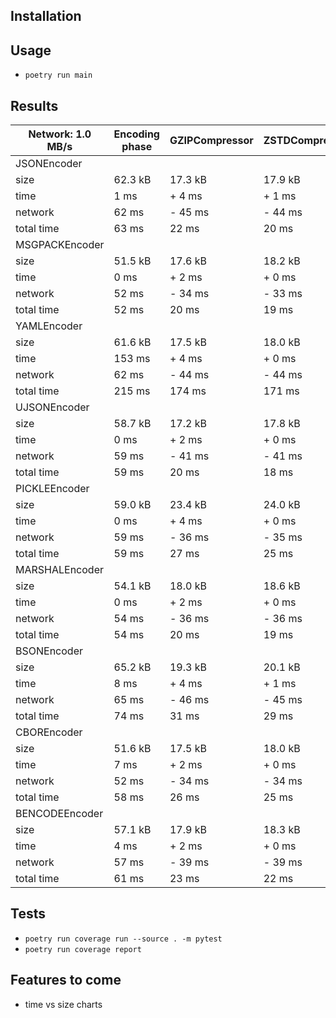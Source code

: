 ## Installation

## Usage
* `poetry run main`

## Results

| Network: 1.0 MB/s | Encoding phase | GZIPCompressor | ZSTDCompressor | ZLIBCompressor | BZIP2Compressor | LZMACompressor |
|-------------------|----------------|----------------|----------------|----------------|-----------------|----------------|
| JSONEncoder       |                |                |                |                |                 |                |
|     size          |        62.3 kB |        17.3 kB |        17.9 kB |        17.5 kB |         13.2 kB |        15.3 kB |
|     time          |           1 ms |       +   4 ms |       +   1 ms |       +   2 ms |        +   7 ms |       +  40 ms |
|     network       |          62 ms |       -  45 ms |       -  44 ms |       -  45 ms |        -  49 ms |       -  47 ms |
|     total time    |          63 ms |          22 ms |          20 ms |          20 ms |           22 ms |          57 ms |
| MSGPACKEncoder    |                |                |                |                |                 |                |
|     size          |        51.5 kB |        17.6 kB |        18.2 kB |        17.7 kB |         14.0 kB |        15.5 kB |
|     time          |           0 ms |       +   2 ms |       +   0 ms |       +   2 ms |        +   4 ms |       +  31 ms |
|     network       |          52 ms |       -  34 ms |       -  33 ms |       -  34 ms |        -  38 ms |       -  36 ms |
|     total time    |          52 ms |          20 ms |          19 ms |          20 ms |           19 ms |          47 ms |
| YAMLEncoder       |                |                |                |                |                 |                |
|     size          |        61.6 kB |        17.5 kB |        18.0 kB |        17.7 kB |         13.4 kB |        15.5 kB |
|     time          |         153 ms |       +   4 ms |       +   0 ms |       +   2 ms |        +   5 ms |       +  33 ms |
|     network       |          62 ms |       -  44 ms |       -  44 ms |       -  44 ms |        -  48 ms |       -  46 ms |
|     total time    |         215 ms |         174 ms |         171 ms |         172 ms |          172 ms |         201 ms |
| UJSONEncoder      |                |                |                |                |                 |                |
|     size          |        58.7 kB |        17.2 kB |        17.8 kB |        17.3 kB |         13.2 kB |        15.2 kB |
|     time          |           0 ms |       +   2 ms |       +   0 ms |       +   1 ms |        +   4 ms |       +  33 ms |
|     network       |          59 ms |       -  41 ms |       -  41 ms |       -  41 ms |        -  45 ms |       -  43 ms |
|     total time    |          59 ms |          20 ms |          18 ms |          19 ms |           18 ms |          49 ms |
| PICKLEEncoder     |                |                |                |                |                 |                |
|     size          |        59.0 kB |        23.4 kB |        24.0 kB |        23.6 kB |         18.0 kB |        19.9 kB |
|     time          |           0 ms |       +   4 ms |       +   0 ms |       +   2 ms |        +   4 ms |       +  36 ms |
|     network       |          59 ms |       -  36 ms |       -  35 ms |       -  35 ms |        -  41 ms |       -  39 ms |
|     total time    |          59 ms |          27 ms |          25 ms |          26 ms |           23 ms |          56 ms |
| MARSHALEncoder    |                |                |                |                |                 |                |
|     size          |        54.1 kB |        18.0 kB |        18.6 kB |        18.1 kB |         14.0 kB |        15.8 kB |
|     time          |           0 ms |       +   2 ms |       +   0 ms |       +   1 ms |        +   4 ms |       +  31 ms |
|     network       |          54 ms |       -  36 ms |       -  36 ms |       -  36 ms |        -  40 ms |       -  38 ms |
|     total time    |          54 ms |          20 ms |          19 ms |          20 ms |           18 ms |          47 ms |
| BSONEncoder       |                |                |                |                |                 |                |
|     size          |        65.2 kB |        19.3 kB |        20.1 kB |        19.5 kB |         14.6 kB |        16.6 kB |
|     time          |           8 ms |       +   4 ms |       +   1 ms |       +   2 ms |        +   5 ms |       +  41 ms |
|     network       |          65 ms |       -  46 ms |       -  45 ms |       -  46 ms |        -  51 ms |       -  49 ms |
|     total time    |          74 ms |          31 ms |          29 ms |          30 ms |           28 ms |          66 ms |
| CBOREncoder       |                |                |                |                |                 |                |
|     size          |        51.6 kB |        17.5 kB |        18.0 kB |        17.5 kB |         13.9 kB |        15.5 kB |
|     time          |           7 ms |       +   2 ms |       +   0 ms |       +   1 ms |        +   4 ms |       +  29 ms |
|     network       |          52 ms |       -  34 ms |       -  34 ms |       -  34 ms |        -  38 ms |       -  36 ms |
|     total time    |          58 ms |          26 ms |          25 ms |          26 ms |           25 ms |          52 ms |
| BENCODEEncoder    |                |                |                |                |                 |                |
|     size          |        57.1 kB |        17.9 kB |        18.3 kB |        17.9 kB |         14.0 kB |        15.8 kB |
|     time          |           4 ms |       +   2 ms |       +   0 ms |       +   1 ms |        +   4 ms |       +  32 ms |
|     network       |          57 ms |       -  39 ms |       -  39 ms |       -  39 ms |        -  43 ms |       -  41 ms |
|     total time    |          61 ms |          23 ms |          22 ms |          23 ms |           22 ms |          51 ms |


## Tests
* `poetry run coverage run --source . -m pytest`
* `poetry run coverage report`

## Features to come
* time vs size charts
